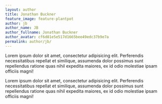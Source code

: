 ```yaml
---
layout: author
title: Jonathan Buckner
feature_image: feature-plantpot
author: jb
author_name: JB
author_fullname: Jonathan Buckner
author_avatar: cf6d81e5e517d1665bee49edc37b9e7a
permalink: author/jb/
---
```


Lorem ipsum dolor sit amet, consectetur adipisicing elit. Perferendis necessitatibus repellat et similique, assumenda dolor possimus sunt repellendus ratione quas nihil expedita maiores, ex id odio molestiae ipsam officiis magni!

Lorem ipsum dolor sit amet, consectetur adipisicing elit. Perferendis necessitatibus repellat et similique, assumenda dolor possimus sunt repellendus ratione quas nihil expedita maiores, ex id odio molestiae ipsam officiis magni!
